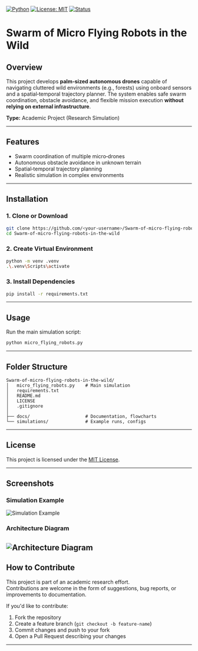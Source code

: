 [![Python](https://img.shields.io/badge/Python-3.12-blue.svg)](https://www.python.org/downloads/release/python-3120/)
[![License: MIT](https://img.shields.io/badge/License-MIT-green.svg)](LICENSE)
[![Status](https://img.shields.io/badge/Status-Active-brightgreen.svg)]()

# Swarm of Micro Flying Robots in the Wild

## Overview
This project develops **palm‑sized autonomous drones** capable of navigating cluttered wild environments (e.g., forests) using onboard sensors and a spatial‑temporal trajectory planner. The system enables safe swarm coordination, obstacle avoidance, and flexible mission execution **without relying on external infrastructure**.

**Type:** Academic Project (Research Simulation)

---

## Features
- Swarm coordination of multiple micro‑drones
- Autonomous obstacle avoidance in unknown terrain
- Spatial‑temporal trajectory planning
- Realistic simulation in complex environments

---

## Installation

### 1. Clone or Download
```bash
git clone https://github.com/<your-username>/Swarm-of-micro-flying-robots-in-the-wild.git
cd Swarm-of-micro-flying-robots-in-the-wild
```

### 2. Create Virtual Environment
```bash
python -m venv .venv
.\.venv\Scripts\activate
```

### 3. Install Dependencies
```bash
pip install -r requirements.txt
```

---

## Usage
Run the main simulation script:
```bash
python micro_flying_robots.py
```

---

## Folder Structure
```
Swarm-of-micro-flying-robots-in-the-wild/
│   micro_flying_robots.py    # Main simulation
│   requirements.txt
│   README.md
│   LICENSE
│   .gitignore
│
├── docs/                     # Documentation, flowcharts
└── simulations/              # Example runs, configs
```

---

## License
This project is licensed under the [MIT License](LICENSE).


---

## Screenshots

### Simulation Example
![Simulation Example](images/simulation_placeholder.png)

### Architecture Diagram
![Architecture Diagram](images/architecture_placeholder.png)
---

## How to Contribute

This project is part of an academic research effort.  
Contributions are welcome in the form of suggestions, bug reports, or improvements to documentation.

If you'd like to contribute:
1. Fork the repository
2. Create a feature branch (`git checkout -b feature-name`)
3. Commit changes and push to your fork
4. Open a Pull Request describing your changes

---
